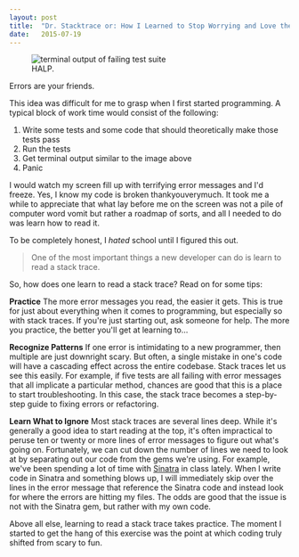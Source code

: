 ```yaml
---
layout: post
title:  "Dr. Stacktrace or: How I Learned to Stop Worrying and Love the Bomb"
date:   2015-07-19
---
```


<figure>
  <img src="/assets/img/failing_test.png" alt="terminal output of failing test suite">
  <figcaption>HALP.</figcaption>
</figure>

<p class="intro"><span class="dropcap">E</span>rrors are your friends.</p>

This idea was difficult for me to grasp when I first started programming. A typical block of work time would consist of the following:

1. Write some tests and some code that should theoretically make those tests pass
2. Run the tests
3. Get terminal output similar to the image above
4. Panic

I would watch my screen fill up with terrifying error messages and I'd freeze. Yes, I know my code is broken thankyouverymuch. It took me a while to appreciate that what lay before me on the screen was not a pile of computer word vomit but rather a roadmap of sorts, and all I needed to do was learn how to read it.

To be completely honest, I *hated* school until I figured this out.

<blockquote>One of the most important things a new developer can do is learn to read a stack trace.</blockquote>

So, how does one learn to read a stack trace? Read on for some tips:

**Practice**
The more error messages you read, the easier it gets. This is true for just
about everything when it comes to programming, but especially so with stack
traces. If you're just starting out, ask someone for help. The more you
practice, the better you'll get at learning to...

**Recognize Patterns**
If one error is intimidating to a new programmer, then multiple are just
downright scary. But often, a single mistake in one's code will have a cascading
effect across the entire codebase. Stack traces let us see this easily. For
example, if five tests are all failing with error messages that all implicate a
particular method, chances are good that this is a place to start
troubleshooting. In this case, the stack trace becomes a step-by-step guide to
fixing errors or refactoring.

**Learn What to Ignore**
Most stack traces are several lines deep. While it's generally a good idea to
start reading at the top, it's often impractical to peruse ten or twenty or more lines of error messages to figure out what's going on. Fortunately, we can cut down the number of lines we need to look at by separating out our code from the gems we're using. For example, we've been spending a lot of time with [Sinatra](http://www.sinatrarb.com/) in
class lately. When I write code in Sinatra and something blows up, I will
immediately skip over the lines in the error message that reference the Sinatra
code and instead look for where the errors are hitting my files. The odds are
good that the issue is not with the Sinatra gem, but rather with my own code.

Above all else, learning to read a stack trace takes practice. The moment I
started to get the hang of this exercise was the point at which coding truly
shifted from scary to fun.
